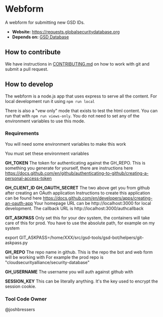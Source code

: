 # Webform

A webform for submitting new GSD IDs.

- **Website:** https://requests.globalsecuritydatabase.org
- **Depends on:** [GSD Database][gsd-database-link]

## How to contribute

We have instructions in [CONTRIBUTING.md](https://github.com/cvedb/database/tools/blob/main/CONTRIBUTING.md) on how to work with git and submit a pull request.

## How to develop

The webform is a node.js app that uses express to serve all the content.
For local development run it using `npm run local`

There is also a "vew only" mode that exists to test the html content. You
can run that with `npm run views-only`. You do not need to set any of the
environment variables to use this mode.

### Requirements

You will need some environment variables to make this work

You must set these environment variables

**GH_TOKEN**
The token for authenticating against the GH_REPO. This is something you generate for yourself, there are instructions here
https://docs.github.com/en/github/authenticating-to-github/creating-a-personal-access-token

**GH_CLIENT_ID
GH_OAUTH_SECRET**
The two above get you from github after creating an OAuth application
Instructions to create this application can be found here
https://docs.github.com/en/developers/apps/creating-an-oauth-app
Your homepage URL can be http://localhost:3000 for local development.
The callback URL is http://localhost:3000/authcallback

**GIT_ASKPASS**
Only set this for your dev system, the containers will take care of this
for prod. You have to use the absolute path, for example on my system

export GIT_ASKPASS=/home/XXX/src/gsd-tools/gsd-bot/helpers/git-askpass.py

**GH_REPO**
The repo name in github. This is the repo the bot and web form will be working with
For example the prod repo is "cloudsecurityalliance/security-database"

**GH_USERNAME**
The username you will auth against github with

**SESSION_KEY**
This can be literally anything. It's the key used to encrypt the session
cookie.

### Tool Code Owner

@joshbressers

[gsd-database-link]: https://github.com/cloudsecurityalliance/gsd-database#gsd-repos "GSD Database Repos"
